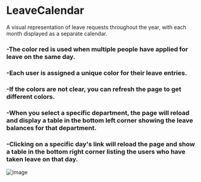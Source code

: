 # LeaveCalendar
A visual representation of leave requests throughout the year, with each month displayed as a separate calendar.

### -The color red is used when multiple people have applied for leave on the same day.
### -Each user is assigned a unique color for their leave entries.
### -If the colors are not clear, you can refresh the page to get different colors.
### -When you select a specific department, the page will reload and display a table in the bottom left corner showing the leave balances for that department.
### -Clicking on a specific day's link will reload the page and show a table in the bottom right corner listing the users who have taken leave on that day.

![image](https://github.com/BrianKeybet/LeaveCalendar/assets/86772792/74130e4b-3893-437c-a8c1-c6d3ea73f250)

